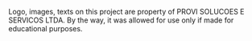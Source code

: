 Logo, images, texts on this project are property of PROVI SOLUCOES E SERVICOS LTDA. By the way, it was allowed for use only if made for educational purposes.